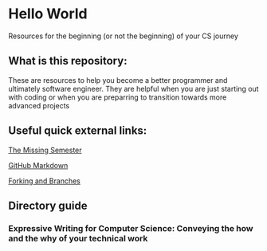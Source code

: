 # Hello World

Resources for the beginning (or not the beginning) of your CS journey

## What is this repository: 

These are resources to help you become a better programmer and ultimately software engineer. They are helpful when you are just starting out with coding or
when you are preparring to transition towards more advanced projects

## Useful quick external links: 

[The Missing Semester](https://missing.csail.mit.edu/)

[GitHub Markdown](https://docs.github.com/en/get-started/writing-on-github/getting-started-with-writing-and-formatting-on-github/basic-writing-and-formatting-syntax)

[Forking and Branches](https://gist.github.com/Chaser324/ce0505fbed06b947d962)

## Directory guide

### Expressive Writing for Computer Science: Conveying the how and the why of your technical work
